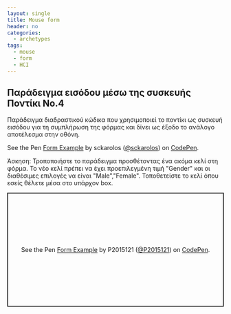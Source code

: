 ```yaml
---
layout: single
title: Mouse form
header: no
categories:
  - archetypes
tags:
  - mouse
  - form
  - HCI
---
```



## Παράδειγμα εισόδου μέσω της συσκευής Ποντίκι Νο.4

Παράδειγμα διαδραστικού κώδικα που χρησιμοποιεί το ποντίκι ως συσκευή εισόδου για τη συμπλήρωση της φόρμας και δίνει ως έξοδο το ανάλογο αποτέλεσμα στην οθόνη.

<p data-height="350" data-theme-id="17517" data-slug-hash="vNYZXK" data-default-tab="result" data-user="sckarolos" class='codepen'>See the Pen <a href='https://codepen.io/sckarolos/pen/vNYZXK/'>Form Example</a> by sckarolos (<a href='https://codepen.io/sckarolos'>@sckarolos</a>) on <a href='https://codepen.io'>CodePen</a>.</p>
<script async src="//assets.codepen.io/assets/embed/ei.js"></script>

Άσκηση: Τροποποιήστε το παράδειγμα προσθέτοντας ένα ακόμα κελί στη φόρμα. Το νέο κελί πρέπει να έχει προεπιλεγμένη τιμή "Gender" και οι διαθέσιμες επιλογές να είναι "Male","Female". Τοποθετείστε το κελί όπου εσείς θέλετε μέσα στο υπάρχον box.

<p class="codepen" data-height="265" data-theme-id="light" data-default-tab="html,result" data-user="P2015121" data-slug-hash="vYKRoZM" style="height: 265px; box-sizing: border-box; display: flex; align-items: center; justify-content: center; border: 2px solid; margin: 1em 0; padding: 1em;" data-pen-title="Form Example">
  <span>See the Pen <a href="https://codepen.io/P2015121/pen/vYKRoZM">
  Form Example</a> by P2015121 (<a href="https://codepen.io/P2015121">@P2015121</a>)
  on <a href="https://codepen.io">CodePen</a>.</span>
</p>
<script async src="https://static.codepen.io/assets/embed/ei.js"></script>
